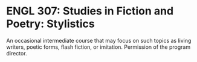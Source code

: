 # ENGL 307: Studies in Fiction and Poetry: Stylistics

An occasional intermediate course that may focus on such topics as living writers, poetic forms, flash fiction, or imitation. Permission of the program director.